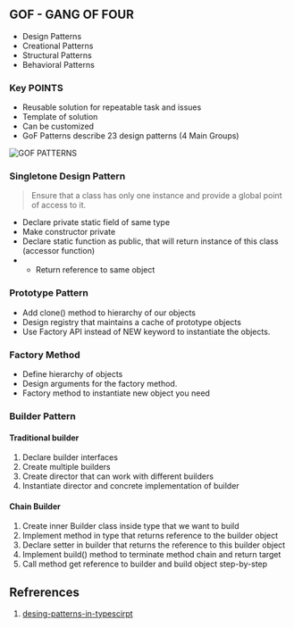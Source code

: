 ## GOF - GANG OF FOUR

 - Design Patterns
 - Creational Patterns
 - Structural Patterns
 - Behavioral Patterns

### Key POINTS
 - Reusable solution for repeatable task and issues
 - Template of solution
 - Can be customized
 - GoF Patterns describe 23 design patterns (4 Main Groups)

![GOF PATTERNS](https://live.staticflickr.com/7197/6804689564_8a6ff3efff_b.jpg)
### Singletone Design Pattern

> Ensure that a class has only one instance and provide a global point of access to it.

 - Declare private static field of same type
 - Make constructor private
 - Declare static function as public, that will return instance of this class (accessor function)
 - - Return reference to  same object

### Prototype Pattern

 - Add clone() method to hierarchy of our objects
 - Design registry that maintains a cache of prototype objects
 - Use Factory API instead of NEW keyword to instantiate the objects.

### Factory Method

 - Define hierarchy of objects
 - Design arguments for the factory method.
 - Factory method to instantiate new object you need

### Builder Pattern 
#### Traditional builder
 1. Declare builder interfaces
 2. Create multiple builders
 3. Create director that can work with different builders
 4. Instantiate director and concrete implementation of builder

 #### Chain Builder
 1. Create inner Builder class inside type that we want to build
 2. Implement method in type that returns reference to the builder object
 3. Declare setter in builder that returns the reference to this builder object
 4. Implement build() method to terminate method chain and return target 
 5. Call method get reference to builder and build object step-by-step 

## Refrerences

 1. [desing-patterns-in-typescirpt](https://github.com/gztchan/design-patterns-in-typescript)

